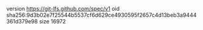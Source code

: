 version https://git-lfs.github.com/spec/v1
oid sha256:9d3b02e7f25544b5537cf6d629ce4930595f2657c4d13beb3a9444361d379e98
size 16972
